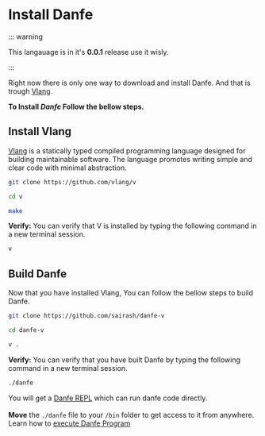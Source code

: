 # Install Danfe
::: warning

This langauage is in it's **0.0.1** release use it wisly.

:::

Right now there is only one way to download and install Danfe. And that is trough [Vlang](https://vlang.io/).

**To Install *Danfe* Follow the bellow steps.**

## Install Vlang

[Vlang](https://vlang.io/) is a statically typed compiled programming language designed for building maintainable software. The language promotes writing simple and clear code with minimal abstraction.

```bash
git clone https://github.com/vlang/v
```
```bash
cd v
```
```bash
make
```

**Verify:**
You can verify that V is installed by typing the following command in a new terminal session.
```bash
v
```

## Build Danfe
Now that you have installed Vlang, You can follow the bellow steps to build Danfe.
```bash
git clone https://github.com/sairash/danfe-v
```
```bash
cd danfe-v
```
```bash
v .
```
**Verify:**
You can verify that you have built Danfe by typing the following command in a new terminal session.
```bash
./danfe
```
You will get a [Danfe REPL](/repl.md) which can run danfe code directly. <br><br>
**Move** the `./danfe` file to your `/bin` folder to get access to it from anywhere. <br>
Learn how to [execute Danfe Program](/execute.md)